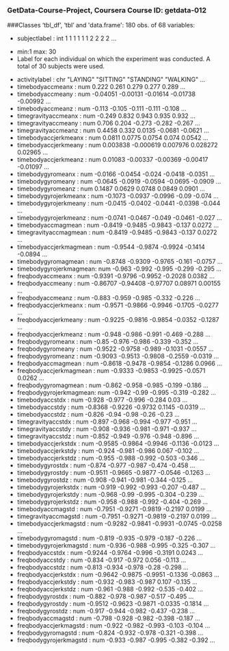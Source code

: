 ### GetData-Course-Project, Coursera Course ID: getdata-012
###Classes ‘tbl_df’, ‘tbl’ and 'data.frame':	180 obs. of  68 variables:
* subjectlabel           : int  1 1 1 1 1 1 2 2 2 2 ...
- min:1 max: 30
- Label for each individual on which the experiment was conducted. A total of 30 subjects were used.
* activitylabel          : chr  "LAYING" "SITTING" "STANDING" "WALKING" ...
* timebodyaccmeanx       : num  0.222 0.261 0.279 0.277 0.289 ...
* timebodyaccmeany       : num  -0.04051 -0.00131 -0.01614 -0.01738 -0.00992 ...
* timebodyaccmeanz       : num  -0.113 -0.105 -0.111 -0.111 -0.108 ...
* timegravityaccmeanx    : num  -0.249 0.832 0.943 0.935 0.932 ...
* timegravityaccmeany    : num  0.706 0.204 -0.273 -0.282 -0.267 ...
* timegravityaccmeanz    : num  0.4458 0.332 0.0135 -0.0681 -0.0621 ...
* timebodyaccjerkmeanx   : num  0.0811 0.0775 0.0754 0.074 0.0542 ...
* timebodyaccjerkmeany   : num  0.003838 -0.000619 0.007976 0.028272 0.02965 ...
* timebodyaccjerkmeanz   : num  0.01083 -0.00337 -0.00369 -0.00417 -0.01097 ...
* timebodygyromeanx      : num  -0.0166 -0.0454 -0.024 -0.0418 -0.0351 ...
* timebodygyromeany      : num  -0.0645 -0.0919 -0.0594 -0.0695 -0.0909 ...
* timebodygyromeanz      : num  0.1487 0.0629 0.0748 0.0849 0.0901 ...
* timebodygyrojerkmeanx  : num  -0.1073 -0.0937 -0.0996 -0.09 -0.074 ...
* timebodygyrojerkmeany  : num  -0.0415 -0.0402 -0.0441 -0.0398 -0.044 ...
* timebodygyrojerkmeanz  : num  -0.0741 -0.0467 -0.049 -0.0461 -0.027 ...
* timebodyaccmagmean     : num  -0.8419 -0.9485 -0.9843 -0.137 0.0272 ...
* timegravityaccmagmean  : num  -0.8419 -0.9485 -0.9843 -0.137 0.0272 ...
* timebodyaccjerkmagmean : num  -0.9544 -0.9874 -0.9924 -0.1414 -0.0894 ...
* timebodygyromagmean    : num  -0.8748 -0.9309 -0.9765 -0.161 -0.0757 ...
* timebodygyrojerkmagmean: num  -0.963 -0.992 -0.995 -0.299 -0.295 ...
* freqbodyaccmeanx       : num  -0.9391 -0.9796 -0.9952 -0.2028 0.0382 ...
* freqbodyaccmeany       : num  -0.86707 -0.94408 -0.97707 0.08971 0.00155 ...
* freqbodyaccmeanz       : num  -0.883 -0.959 -0.985 -0.332 -0.226 ...
* freqbodyaccjerkmeanx   : num  -0.9571 -0.9866 -0.9946 -0.1705 -0.0277 ...
* freqbodyaccjerkmeany   : num  -0.9225 -0.9816 -0.9854 -0.0352 -0.1287 ...
* freqbodyaccjerkmeanz   : num  -0.948 -0.986 -0.991 -0.469 -0.288 ...
* freqbodygyromeanx      : num  -0.85 -0.976 -0.986 -0.339 -0.352 ...
* freqbodygyromeany      : num  -0.9522 -0.9758 -0.989 -0.1031 -0.0557 ...
* freqbodygyromeanz      : num  -0.9093 -0.9513 -0.9808 -0.2559 -0.0319 ...
* freqbodyaccmagmean     : num  -0.8618 -0.9478 -0.9854 -0.1286 0.0966 ...
* freqbodyaccjerkmagmean : num  -0.9333 -0.9853 -0.9925 -0.0571 0.0262 ...
* freqbodygyromagmean    : num  -0.862 -0.958 -0.985 -0.199 -0.186 ...
* freqbodygyrojerkmagmean: num  -0.942 -0.99 -0.995 -0.319 -0.282 ...
* timebodyaccstdx        : num  -0.928 -0.977 -0.996 -0.284 0.03 ...
* timebodyaccstdy        : num  -0.8368 -0.9226 -0.9732 0.1145 -0.0319 ...
* timebodyaccstdz        : num  -0.826 -0.94 -0.98 -0.26 -0.23 ...
* timegravityaccstdx     : num  -0.897 -0.968 -0.994 -0.977 -0.951 ...
* timegravityaccstdy     : num  -0.908 -0.936 -0.981 -0.971 -0.937 ...
* timegravityaccstdz     : num  -0.852 -0.949 -0.976 -0.948 -0.896 ...
* timebodyaccjerkstdx    : num  -0.9585 -0.9864 -0.9946 -0.1136 -0.0123 ...
* timebodyaccjerkstdy    : num  -0.924 -0.981 -0.986 0.067 -0.102 ...
* timebodyaccjerkstdz    : num  -0.955 -0.988 -0.992 -0.503 -0.346 ...
* timebodygyrostdx       : num  -0.874 -0.977 -0.987 -0.474 -0.458 ...
* timebodygyrostdy       : num  -0.9511 -0.9665 -0.9877 -0.0546 -0.1263 ...
* timebodygyrostdz       : num  -0.908 -0.941 -0.981 -0.344 -0.125 ...
* timebodygyrojerkstdx   : num  -0.919 -0.992 -0.993 -0.207 -0.487 ...
* timebodygyrojerkstdy   : num  -0.968 -0.99 -0.995 -0.304 -0.239 ...
* timebodygyrojerkstdz   : num  -0.958 -0.988 -0.992 -0.404 -0.269 ...
* timebodyaccmagstd      : num  -0.7951 -0.9271 -0.9819 -0.2197 0.0199 ...
* timegravityaccmagstd   : num  -0.7951 -0.9271 -0.9819 -0.2197 0.0199 ...
* timebodyaccjerkmagstd  : num  -0.9282 -0.9841 -0.9931 -0.0745 -0.0258 ...
* timebodygyromagstd     : num  -0.819 -0.935 -0.979 -0.187 -0.226 ...
* timebodygyrojerkmagstd : num  -0.936 -0.988 -0.995 -0.325 -0.307 ...
* freqbodyaccstdx        : num  -0.9244 -0.9764 -0.996 -0.3191 0.0243 ...
* freqbodyaccstdy        : num  -0.834 -0.917 -0.972 0.056 -0.113 ...
* freqbodyaccstdz        : num  -0.813 -0.934 -0.978 -0.28 -0.298 ...
* freqbodyaccjerkstdx    : num  -0.9642 -0.9875 -0.9951 -0.1336 -0.0863 ...
* freqbodyaccjerkstdy    : num  -0.932 -0.983 -0.987 0.107 -0.135 ...
* freqbodyaccjerkstdz    : num  -0.961 -0.988 -0.992 -0.535 -0.402 ...
* freqbodygyrostdx       : num  -0.882 -0.978 -0.987 -0.517 -0.495 ...
* freqbodygyrostdy       : num  -0.9512 -0.9623 -0.9871 -0.0335 -0.1814 ...
* freqbodygyrostdz       : num  -0.917 -0.944 -0.982 -0.437 -0.238 ...
* freqbodyaccmagstd      : num  -0.798 -0.928 -0.982 -0.398 -0.187 ...
* freqbodyaccjerkmagstd  : num  -0.922 -0.982 -0.993 -0.103 -0.104 ...
* freqbodygyromagstd     : num  -0.824 -0.932 -0.978 -0.321 -0.398 ...
* freqbodygyrojerkmagstd : num  -0.933 -0.987 -0.995 -0.382 -0.392 ...

